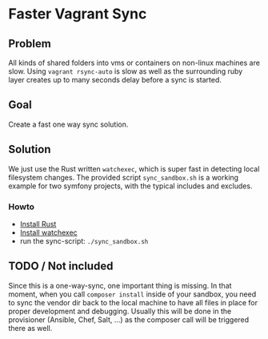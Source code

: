# Faster Vagrant Sync

## Problem

All kinds of shared folders into vms or containers on non-linux machines are slow. Using `vagrant rsync-auto` is slow as well as the surrounding ruby layer creates up to many seconds delay before a sync is started. 

## Goal 

Create a fast one way sync solution. 

## Solution

We just use the Rust written `watchexec`, which is super fast in detecting local filesystem changes. The provided script `sync_sandbox.sh` is a working example for two symfony projects, with the typical includes and excludes. 

### Howto 

- [Install Rust](https://www.rust-lang.org/en-US/install.html)
- [Install watchexec](https://github.com/mattgreen/watchexec#installation)
- run the sync-script: `./sync_sandbox.sh`

## TODO / Not included

Since this is a one-way-sync, one important thing is missing. In that moment, when you call `composer install` inside of your sandbox, you need to sync the vendor dir back to the local machine to have all files in place for proper development and debugging. Usually this will be done in the provisioner (Ansible, Chef, Salt, ...) as the composer call will be triggered there as well. 